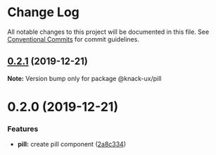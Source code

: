 # Change Log

All notable changes to this project will be documented in this file.
See [Conventional Commits](https://conventionalcommits.org) for commit guidelines.

## [0.2.1](https://github.com/knack-ux/knack-ux/compare/@knack-ux/pill@0.2.0...@knack-ux/pill@0.2.1) (2019-12-21)

**Note:** Version bump only for package @knack-ux/pill





# 0.2.0 (2019-12-21)


### Features

* **pill:** create pill component ([2a8c334](https://github.com/knack-ux/knack-ux/commit/2a8c334))
